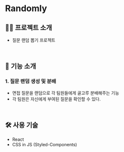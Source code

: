 # Randomly

## 🧑‍💻 프로젝트 소개

- 질문 랜덤 뽑기 프로젝트

  <br>

## 🎰 기능 소개

### 1. 질문 랜덤 생성 및 분배

- 면접 질문을 랜덤으로 각 팀원들에게 골고루 분배해주는 기능
- 각 팀원은 자신에게 부여된 질문을 확인할 수 있다.

<br>

## 🛠️ 사용 기술

- React
- CSS in JS (Styled-Components)
